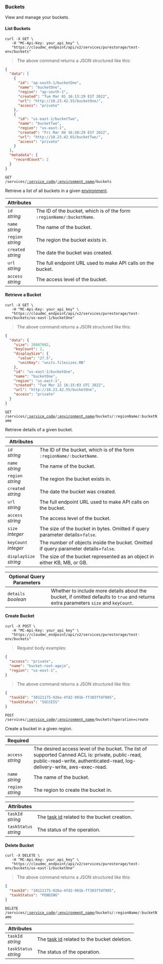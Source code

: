 ### Buckets

View and manage your buckets.

<!-------------------- LIST buckets -------------------->

#### List Buckets

```shell
curl -X GET \
   -H "MC-Api-Key: your_api_key" \
   "https://cloudmc_endpoint/api/v2/services/purestorage/test-env/buckets"
```
> The above command returns a JSON structured like this:

```json
{
  "data": [
    {
      "id": "ap-south-1/bucketOne",
      "name": "bucketOne",
      "region": "ap-south-1",
      "created": "Tue Mar 01 16:13:29 EST 2022",
      "url": "http://10.23.42.55/bucketOne/",
      "access": "private"
    },
    {
      "id": "us-east-1/bucketTwo",
      "name": "bucketTwo",
      "region": "us-east-1",
      "created": "Fri Mar 04 16:20:29 EST 2022",
      "url": "http://10.23.42.65/bucketTwo/",
      "access": "private"
    }
  ],
  "metadata": {
    "recordCount": 2
  }
}
```

<code>GET /services/<a href="#administration-service-connections">:service_code</a>/<a href="#administration-environments">:environment_name</a>/buckets</code>

Retrieve a list of all buckets in a given [environment](#administration-environments).

| Attributes | &nbsp; |
|-----------------------------------|--------------------------------------------------------------------------------------------------------------------------------------------------------------------------------------------------------------------------|
| `id`<br/>*string*                 | The ID of the bucket, which is of the form `:regionName/:bucketName`.
| `name`<br/>*string*               | The name of the bucket.
| `region`<br/>*string*             | The region the bucket exists in.
| `created`<br/>*string*            | The date the bucket was created.
| `url`<br/>*string*                | The full endpoint URL used to make API calls on the bucket.
| `access`<br/>*string*             | The access level of the bucket.

<!-------------------- GET Bucket -------------------->

#### Retrieve a Bucket

```shell
curl -X GET \
   -H "MC-Api-Key: your_api_key" \
   "https://cloudmc_endpoint/api/v2/services/purestorage/test-env/buckets/us-east-1/bucketOne"
```
> The above command returns a JSON structured like this:

```json
{
  "data": {
    "size": 28807002,
    "keyCount": 2,
    "displaySize": {
      "value": "27.5",
      "unitKey": "units.filesizes.MB"
    },
    "id": "us-east-1/bucketOne",
    "name": "bucketOne",
    "region": "us-east-1",
    "created": "Tue Mar 22 16:15:03 UTC 2022",
    "url": "http://10.23.42.55/bucketOne",
    "access": "private"
  }
}
```

<code>GET /services/<a href="#administration-service-connections">:service_code</a>/<a href="#administration-environments">:environment_name</a>/buckets/:regionName/:bucketName</code>

Retrieve details of a given bucket.

| Attributes | &nbsp; |
|-----------------------------------|--------------------------------------------------------------------------------------------------------------------------------------------------------------------------------------------------------------------------|
| `id`<br/>*string*                 | The ID of the bucket, which is of the form `:regionName/:bucketName`.
| `name`<br/>*string*               | The name of the bucket.
| `region`<br/>*string*             | The region the bucket exists in.
| `created`<br/>*string*            | The date the bucket was created.
| `url`<br/>*string*                | The full endpoint URL used to make API calls on the bucket.
| `access`<br/>*string*             | The access level of the bucket.
| `size`<br/>*integer*              | The size of the bucket in bytes. Omitted if query parameter details=`false`.
| `keyCount`<br/>*integer*          | The number of objects inside the bucket. Omitted if query parameter details=`false`.
| `displaySize`<br/>*string*        | The size of the bucket represented as an object in either KB, MB, or GB.

| Optional Query Parameters | &nbsp;                                        |
|----------------------------|-----------------------------------------------|
| `details` <br/>*boolean*  | Whether to include more details about the bucket, if omitted defaults to `true` and returns extra parameters `size` and `keyCount`.  |

<!-------------------- Create bucket -------------------->

#### Create Bucket

```shell
curl -X POST \
   -H "MC-Api-Key: your_api_key" \
   "https://cloudmc_endpoint/api/v2/services/purestorage/test-env/buckets"
```

> Request body examples:

```json
{
  "access": "private",
  "name": "bucket-root-agejo",
  "region": "us-east-1",
}
```

> The above command returns a JSON structured like this:

```json
{
  "taskId": "30121175-926a-4fd2-991b-ff303ffdf905",
  "taskStatus": "SUCCESS"
}
```

<code>POST /services/<a href="#administration-service-connections">:service_code</a>/<a href="#administration-environments">:environment_name</a>/buckets?operation=create</code>

Create a bucket in a given region.

| Required                   | &nbsp;                                        |
|----------------------------|-----------------------------------------------|
| `access` <br/>*string*     | The desired access level of the bucket. The list of supported Canned ACL is: private, public-read, public-read-write, authenticated-read, log-delivery-write, aws-exec-read.     |
| `name` <br/>*string*       | The name of the bucket.                       |
| `region` <br/>*string*     | The region to create the bucket in.           |

| Attributes                 | &nbsp;                                        |
|----------------------------|-----------------------------------------------|
| `taskId` <br/>*string*     | The [task id](#tasks) related to the bucket creation.   |
| `taskStatus` <br/>*string* | The status of the operation.                  |

<!-------------------- DELETE A BUCKET -------------------->

#### Delete Bucket

```shell
curl -X DELETE \
   -H "MC-Api-Key: your_api_key" \
   "https://cloudmc_endpoint/api/v2/services/purestorage/test-env/buckets/us-east-1/bucketOne"
```
> The above command returns a JSON structured like this:

```json
{
  "taskId": "30121175-926a-4fd2-991b-ff303ffdf905",
  "taskStatus": "PENDING"
}
```

<code>DELETE /services/<a href="#administration-service-connections">:service_code</a>/<a href="#administration-environments">:environment_name</a>/buckets/:regionName/:bucketName</code>

| Attributes                 | &nbsp;                                        |
|----------------------------|-----------------------------------------------|
| `taskId` <br/>*string*     | The [task id](#tasks) related to the bucket deletion. |
| `taskStatus` <br/>*string* | The status of the operation.                  |


